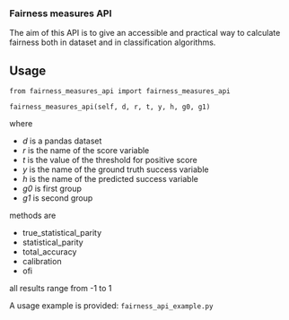 ### Fairness measures API
The aim of this API is to give an accessible and practical way to calculate fairness both in dataset and in classification algorithms.

## Usage
`from fairness_measures_api import fairness_measures_api`

`fairness_measures_api(self, d, r, t, y, h, g0, g1)`

where 
- *d* is a pandas dataset
- *r* is the name of the score variable
- *t* is the value of the threshold for positive score
- *y* is the name of the ground truth success variable
- *h* is the name of the predicted success variable
- *g0* is first group
- *g1* is second group

methods are 
- true_statistical_parity
- statistical_parity
- total_accuracy
- calibration
- ofi

all results range from -1 to 1

A usage example is provided: `fairness_api_example.py`
